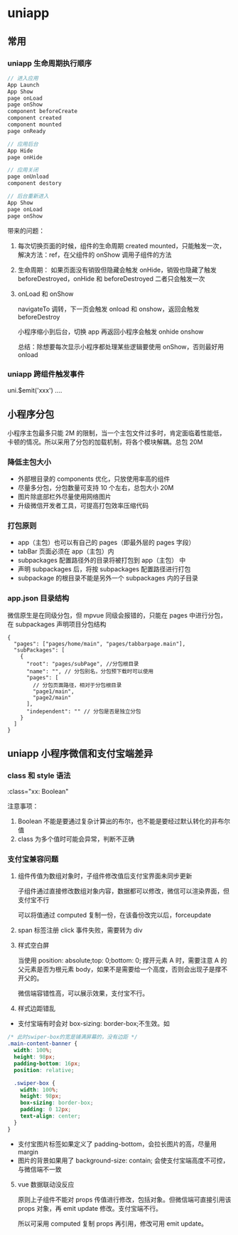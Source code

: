 # uniapp

## 常用

### uniapp 生命周期执行顺序

```js
// 进入应用
App Launch
App Show
page onLoad
page onShow
component beforeCreate
component created
component mounted
page onReady

// 应用后台
App Hide
page onHide

// 应用关闭
page onUnload
component destory

// 后台重新进入
App Show
page onLoad
page onShow
```

带来的问题：

1. 每次切换页面的时候，组件的生命周期 created mounted，只能触发一次，解决方法：ref，在父组件的 onShow 调用子组件的方法

2. 生命周期：
   如果页面没有销毁但隐藏会触发 onHide，销毁也隐藏了触发 beforeDestroyed，onHide 和 beforeDestroyed 二者只会触发一次

3. onLoad 和 onShow

   navigateTo 调转，下一页会触发 onload 和 onshow，返回会触发 beforeDestroy

   小程序缩小到后台，切换 app 再返回小程序会触发 onhide onshow

   总结：除想要每次显示小程序都处理某些逻辑要使用 onShow，否则最好用 onload

### uniapp 跨组件触发事件

uni.$emit('xxx')
....

## 小程序分包

小程序主包最多只能 2M 的限制，当一个主包文件过多时，肯定面临着性能低，卡顿的情况。所以采用了分包的加载机制，将各个模块解耦。总包 20M

### 降低主包大小

- 外部根目录的 components 优化，只放使用率高的组件
- 尽量多分包，分包数量可支持 10 个左右，总包大小 20M
- 图片除底部栏外尽量使用网络图片
- 升级微信开发者工具，可提高打包效率压缩代码

### 打包原则

- app（主包）也可以有自己的 pages（即最外层的 pages 字段）
- tabBar 页面必须在 app（主包）内
- subpackages 配置路径外的目录将被打包到 app（主包） 中
- 声明 subpackages 后，将按 subpackages 配置路径进行打包
- subpackage 的根目录不能是另外一个 subpackages 内的子目录

### app.json 目录结构

微信原生是在同级分包，但 mpvue 同级会报错的，只能在 pages 中进行分包，在 subpackages 声明项目分包结构

```json: app.json
{
  "pages": ["pages/home/main", "pages/tabbarpage.main"],
  "subPackages": [
    {
      "root": "pages/subPage", //分包根目录
      "name": "", // 分包别名，分包预下载时可以使用
      "pages": [
        // 分包页面路径，相对于分包根目录
        "page1/main",
        "page2/main"
      ],
      "independent": "" // 分包是否是独立分包
    }
  ]
}
```

## uniapp 小程序微信和支付宝端差异

### class 和 style 语法

:class="xx: Boolean"

注意事项：

1. Boolean 不能是要通过复杂计算出的布尔，也不能是要经过默认转化的非布尔值
2. class 为多个值时可能会异常，判断不正确

### 支付宝兼容问题

1. 组件传值为数组对象时，子组件修改值后支付宝界面未同步更新

   子组件通过直接修改数组对象内容，数据都可以修改，微信可以渲染界面，但支付宝不行

   可以将值通过 computed 复制一份，在该备份改完以后，forceupdate

2. span 标签注册 click 事件失败，需要转为 div

3. 样式空白屏

   当使用 position: absolute;top: 0;bottom: 0; 撑开元素 A 时，需要注意 A 的父元素是否为根元素 body，如果不是需要给一个高度，否则会出现子是撑不开父的。

   微信端容错性高，可以展示效果，支付宝不行。

4. 样式边距错乱

- 支付宝端有时会对 box-sizing: border-box;不生效。如

```css
/* 此时swiper-box的宽是铺满屏幕的，没有边距 */
.main-content-banner {
  width: 100%;
  height: 98px;
  padding-bottom: 16px;
  position: relative;

  .swiper-box {
    width: 100%;
    height: 98px;
    box-sizing: border-box;
    padding: 0 12px;
    text-align: center;
  }
}
```

- 支付宝图片标签如果定义了 padding-bottom，会拉长图片的高，尽量用 margin
- 图片的背景如果用了 background-size: contain; 会使支付宝端高度不可控，与微信端不一致

5. vue 数据联动没反应

   原则上子组件不能对 props 传值进行修改，包括对象。但微信端可直接引用该 props 对象，再 emit update 修改。支付宝端不行。

   所以可采用 computed 复制 props 再引用，修改可用 emit update。
